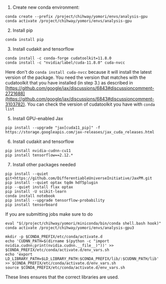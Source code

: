 1. Create new conda environment:
```
conda create --prefix /project/chihway/yomori/envs/analysis-gpu
conda activate /project/chihway/yomori/envs/analysis-gpu
```
2. Install pip
```
conda install pip
```

3. Install cudakit and tensorflow
```
conda install -c conda-forge cudatoolkit=11.8.0
conda install -c "nvidia/label/cuda-11.8.0" cuda-nvcc
```

Here don't do ```conda install cuda-nvcc``` because it will install the latest version of the package. You need the version that matches with the cudatoolkit that you have installed (in step 3.) as described in [https://github.com/google/jax/discussions/6843#discussioncomment-2721688](https://github.com/google/jax/discussions/6843#discussioncomment-3103782). You can check the version of cudatoolkit you have with ```conda list```

5. Install GPU-enabled Jax
```
pip install --upgrade "jax[cuda11_pip]" -f https://storage.googleapis.com/jax-releases/jax_cuda_releases.html
```

6. Install cudakit and tensorflow
```
pip install nvidia-cudnn-cu11
pip install tensorflow==2.12.*
```

7. Install other packages needed
```
pip install --quiet git+https://github.com/DifferentiableUniverseInitiative/JaxPM.git
pip install --quiet optax tqdm hdf5plugin
pip --quiet install flax optax
pip install -U scikit-learn
conda install notebook
pip install --upgrade tensorflow-probability
pip install tensorboard
```


If you are submitting jobs make sure to do

```
eval "$(/project/chihway/yomori/miniconda/bin/conda shell.bash hook)"
conda activate /project/chihway/yomori/envs/analysis-gpu3

mkdir -p $CONDA_PREFIX/etc/conda/activate.d
echo 'CUDNN_PATH=$(dirname $(python -c "import nvidia.cudnn;print(nvidia.cudnn.__file__)"))' >> $CONDA_PREFIX/etc/conda/activate.d/env_vars.sh
echo 'export LD_LIBRARY_PATH=$LD_LIBRARY_PATH:$CONDA_PREFIX/lib/:$CUDNN_PATH/lib' >> $CONDA_PREFIX/etc/conda/activate.d/env_vars.sh
source $CONDA_PREFIX/etc/conda/activate.d/env_vars.sh
```

These lines ensures that the correct libraries are used.
